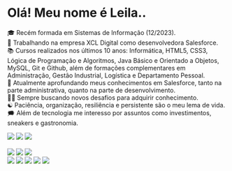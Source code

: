 <h1> Olá! Meu nome é Leila.. </h1>

🎓 Recém formada em Sistemas de Informação (12/2023). 
<br>
🔭 Trabalhando na empresa XCL Digital como desenvolvedora Salesforce. 
<br>
📚 Cursos realizados nos últimos 10 anos: Informática, HTML5, CSS3, Lógica de Programação e Algoritmos, Java Básico e Orientado a Objetos, MySQL, Git e Github, além de formações complementares em Administração, Gestão Industrial, Logística e Departamento Pessoal. 
<br>
🌱 Atualmente aprofundando meus conhecimentos em Salesforce, tanto na parte administrativa, quanto na parte de desenvolvimento. 
<br>
🏃🏻 Sempre buscando novos desafios para adquirir conhecimento. 
<br>
☯️ Paciência, organização, resiliência e persistente são o meu lema de vida. 
<br>
🗯️ Além de tecnologia me interesso por assuntos como investimentos, sneakers e gastronomia.

<div> 
  <a href = "mailto:leila.barros20014@gmail.com"><img src="https://img.shields.io/badge/Gmail-D14836?style=for-the-badge&logo=gmail&logoColor=white" target="_blank"></a>
  <a href="[https://www.linkedin.com/in/leila-barroos](https://www.linkedin.com/in/leila-barroos/)" target="_blank"><img src="https://img.shields.io/badge/-LinkedIn-%230077B5?style=for-the-badge&logo=linkedin&logoColor=white" target="_blank"></a> 
  <a href="[https://www.instagram.com/leilabarroos](https://www.instagram.com/leilabarroos/)" target="_blank"><img src="https://img.shields.io/badge/Instagram-E4405F?style=for-the-badge&logo=instagram&logoColor=white" target="_blank"></a> 
  <br>
  <br>
  <a href=""><img src="https://img.shields.io/badge/Salesforce-00A1E0?style=for-the-badge&logo=Salesforce&logoColor=white"></a> 
  <a href=""><img src="https://img.shields.io/badge/GitLab-330F63?style=for-the-badge&logo=gitlab&logoColor=white"></a> 
  <a href=""><img src="https://img.shields.io/badge/GitHub-100000?style=for-the-badge&logo=github&logoColor=white"></a>
  <br>
  <a href=""><img src="https://img.shields.io/badge/HTML5-E34F26?style=for-the-badge&logo=html5&logoColor=white"></a> 
  <a href=""><img src="https://img.shields.io/badge/CSS3-1572B6?style=for-the-badge&logo=css3&logoColor=white"></a> 
  <a href=""><img src="https://img.shields.io/badge/Java-ED8B00?style=for-the-badge&logo=java&logoColor=white"></a> 
  <a href=""><img src="https://img.shields.io/badge/MySQL-00000F?style=for-the-badge&logo=mysql&logoColor=white"></a> 
  <a href=""><img src="https://img.shields.io/badge/Microsoft_Excel-217346?style=for-the-badge&logo=microsoft-excel&logoColor=white"></a> 
</div>

